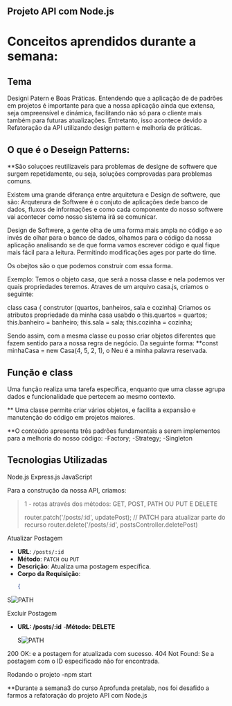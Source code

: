 ## Projeto API com Node.js

# Conceitos aprendidos durante a semana:

## Tema
Designi Patern e Boas Práticas.
Entendendo que a aplicação de de padrões em projetos é importante para que a nossa aplicação ainda que extensa, seja ompreensível e dinámica, facilitando não só para o cliente mais também para futuras atualizações.
Entretanto, isso acontece devido a Refatoração da API utilizando design pattern e melhoria de práticas.

## O que é o Deseign Patterns:
**São soluçoes reutilizaveis para problemas de designe de softwere que surgem repetidamente, ou seja, soluções comprovadas para problemas comuns.

Existem uma grande diferança entre arquitetura e Design de softwere, que são:
Arquterura de Softwere é o conjuto de aplicações dede banco de dados, fluxos de informações e como cada componente do nosso softwere vai acontecer como nosso sistema irá se comunicar.

Design de Softwere, a gente olha de uma forma mais ampla no código e ao invés de olhar para o banco de dados, olhamos para o código da nossa aplicação analisando se de que forma vamos escrever  código e qual fique mais fácil para a leitura. Permitindo modificações ages por parte do time.

Os obejtos são o que podemos construir com essa forma.

Exemplo:
Temos o objeto casa, que será a nossa classe e nela podemos ver quais propriedades teremos.
Atraves de um arquivo casa.js, criamos o seguinte:

class casa {
construtor (quartos, banheiros, sala e cozinha)
Criamos os atributos propriedade da minha casa usabdo o this.quartos = quartos;  this.banheiro = banheiro;  this.sala = sala;  this.cozinha = cozinha;

Sendo assim, com a mesma classe eu posso criar objetos diferentes que fazem sentido para a nossa regra de negócio. Da seguinte forma:
**const minhaCasa = new Casa(4, 5, 2, 1), o Neu é a minha palavra reservada.

## Função e class
Uma função realiza uma tarefa específica, enquanto que uma classe agrupa dados e funcionalidade que pertecem ao mesmo contexto.

** Uma classe permite criar vários objetos, e facilita a expansão e manutenção do código em projetos maiores.

**O conteúdo apresenta três padrões fundamentais a serem implementos para a melhoria do nosso código:
-Factory;
-Strategy;
-Singleton

## Tecnologias Utilizadas
Node.js
Express.js
JavaScript

Para a construção da nossa API, criamos:

> 1 - rotas através dos métodos: GET, POST, PATH OU PUT E DELETE
> 
> router.patch('/posts/:id', updatePost); // PATCH para atualizar parte do recurso
> router.delete('/posts/:id', postsController.deletePost)

Atualizar Postagem

- **URL**: `/posts/:id`
- **Método**: `PATCH` ou `PUT`
- **Descrição**: Atualiza uma postagem específica.
- **Corpo da Requisição**:
  ```json
  {

S![PATH ](https://github.com/user-attachments/assets/d12613ed-5fda-4bd2-837c-d03151ea085d)

Excluir Postagem
- **URL: /posts/:id**
-**Método: DELETE**

  S![PATH ](https://github.com/user-attachments/assets/d12613ed-5fda-4bd2-837c-d03151ea085d)

200 OK: 
e a postagem for atualizada com sucesso.
404 Not Found: Se a postagem com o ID especificado não for encontrada.


Rodando o projeto
-npm start






**Durante a semana3 do curso Aprofunda pretalab, nos foi desafido a farmos a refatoração do projeto API com Node.js
